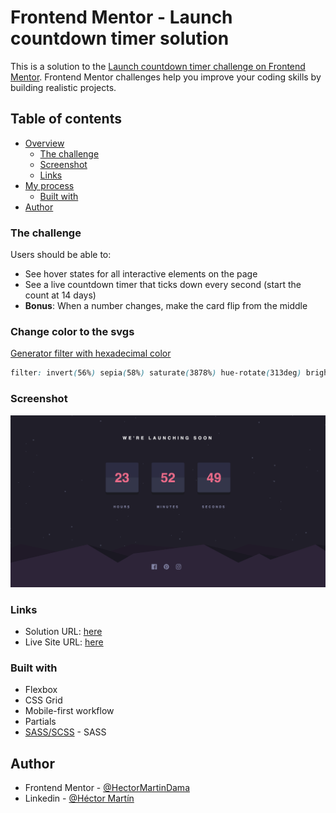 # Frontend Mentor - Launch countdown timer solution

This is a solution to the [Launch countdown timer challenge on Frontend Mentor](https://www.frontendmentor.io/challenges/launch-countdown-timer-N0XkGfyz-). Frontend Mentor challenges help you improve your coding skills by building realistic projects. 

## Table of contents

- [Overview](#overview)
  - [The challenge](#the-challenge)
  - [Screenshot](#screenshot)
  - [Links](#links)
- [My process](#my-process)
  - [Built with](#built-with)
- [Author](#author)


### The challenge

Users should be able to:

- See hover states for all interactive elements on the page
- See a live countdown timer that ticks down every second (start the count at 14 days)
- **Bonus**: When a number changes, make the card flip from the middle



### Change color to the svgs

[Generator filter with hexadecimal color](https://codepen.io/sosuke/pen/Pjoqqp)

```css
filter: invert(56%) sepia(58%) saturate(3878%) hue-rotate(313deg) brightness(107%) contrast(97%);
```


### Screenshot

![](./screenshot/desktop.png)



### Links

- Solution URL: [here](https://github.com/HectorMartinDama/launch-countdown-timer)
- Live Site URL: [here](https://launch-countdown-timer-plum.vercel.app/)

### Built with

- Flexbox
- CSS Grid
- Mobile-first workflow
- Partials
- [SASS/SCSS](https://sass-lang.com/) - SASS

## Author

- Frontend Mentor - [@HectorMartinDama](https://www.frontendmentor.io/profile/HectorMartinDama)
- Linkedin - [@Héctor Martín](http://linkedin.com/in/héctor-martín-a88a761a2)
